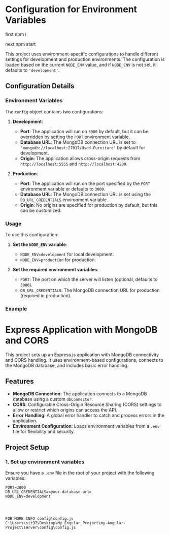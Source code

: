 # Configuration for Environment Variables


first npm i

next  npm start


This project uses environment-specific configurations to handle different settings for development and production environments. The configuration is loaded based on the current `NODE_ENV` value, and if `NODE_ENV` is not set, it defaults to `'development'`.

## Configuration Details

### Environment Variables

The `config` object contains two configurations:

1. **Development**:
   - **Port**: The application will run on `3000` by default, but it can be overridden by setting the `PORT` environment variable.
   - **Database URL**: The MongoDB connection URL is set to `'mongodb://localhost:27017/Used-Furniture'` by default for development.
   - **Origin**: The application allows cross-origin requests from `http://localhost:5555` and `http://localhost:4200`.

2. **Production**:
   - **Port**: The application will run on the port specified by the `PORT` environment variable or defaults to `3000`.
   - **Database URL**: The MongoDB connection URL is set using the `DB_URL_CREDENTIALS` environment variable.
   - **Origin**: No origins are specified for production by default, but this can be customized.

### Usage

To use this configuration:

1. **Set the `NODE_ENV` variable**:
   - `NODE_ENV=development` for local development.
   - `NODE_ENV=production` for production.

2. **Set the required environment variables**:
   - `PORT`: The port on which the server will listen (optional, defaults to `3000`).
   - `DB_URL_CREDENTIALS`: The MongoDB connection URL for production (required in production).

### Example

# Express Application with MongoDB and CORS

This project sets up an Express.js application with MongoDB connectivity and CORS handling. It uses environment-based configurations, connects to the MongoDB database, and includes basic error handling.

## Features

- **MongoDB Connection**: The application connects to a MongoDB database using a custom `dbConnector`.
- **CORS**: Configurable Cross-Origin Resource Sharing (CORS) settings to allow or restrict which origins can access the API.
- **Error Handling**: A global error handler to catch and process errors in the application.
- **Environment Configuration**: Loads environment variables from a `.env` file for flexibility and security.

## Project Setup

### 1. **Set up environment variables**

Ensure you have a `.env` file in the root of your project with the following variables:

```env
PORT=3000
DB_URL_CREDENTIALS=<your-database-url>
NODE_ENV=development




FOR MORE INFO config\config.js C:\Users\sit97\Desktop\My_Engular_Project\my-Angular-Project\server\config\config.js